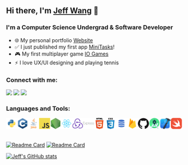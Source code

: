 ## Hi there, I'm [Jeff Wang][website] 👋 

### I'm a Computer Science Undergrad & Software Developer

- 🌐 My personal portfolio [Website](https://github.com/jeffwang4321/react-portfolio)
- ✅ I just published my first app [MiniTasks](https://github.com/jeffwang4321/minitasks)!
- 🎮 My first multiplayer game [IO Games](https://github.com/jeffwang4321/IO-Games)
- ⚡ I love UX/UI designing and playing tennis
<!-- - 🥅 2022 Goal: Contribute more to open source projects -->

### Connect with me:
[<img src="https://img.shields.io/badge/website-000000?style=for-the-badge&logo=Joplin&logoColor=white" />][website] 
[<img src="https://img.shields.io/badge/LinkedIn-0077B5?style=for-the-badge&logo=linkedin&logoColor=white" />][linkedin]
[<img src="https://img.shields.io/badge/Gmail-D14836?style=for-the-badge&logo=gmail&logoColor=white" />][email]

### Languages and Tools:
<!--  -->
<!-- programming languages -->
<img align="left" alt="python" width="30px" src="https://raw.githubusercontent.com/github/explore/80688e429a7d4ef2fca1e82350fe8e3517d3494d/topics/python/python.png" />
<!-- <img align="left" alt="numpy" width="30px" src="https://raw.githubusercontent.com/github/explore/d530d6a3a171a53f7b8eb4e9e005136e7ebd898f/topics/numpy/numpy.png" /> -->
<!-- <img align="left" alt="c" width="30px" src="https://raw.githubusercontent.com/github/explore/f3e22f0dca2be955676bc70d6214b95b13354ee8/topics/c/c.png" /> -->
<img align="left" alt="cpp" width="30px" src="https://raw.githubusercontent.com/github/explore/180320cffc25f4ed1bbdfd33d4db3a66eeeeb358/topics/cpp/cpp.png" />
<img align="left" alt="java" width="30px" src="https://raw.githubusercontent.com/github/explore/80688e429a7d4ef2fca1e82350fe8e3517d3494d/topics/java/java.png" />
<img align="left" alt="JavaScript" width="30px" src="https://raw.githubusercontent.com/github/explore/80688e429a7d4ef2fca1e82350fe8e3517d3494d/topics/javascript/javascript.png" />
<!--  -->
<!-- Web Dev -->
<img align="left" alt="Node.js" width="30px" src="https://raw.githubusercontent.com/github/explore/80688e429a7d4ef2fca1e82350fe8e3517d3494d/topics/nodejs/nodejs.png" />
<img align="left" alt="React" width="30px" src="https://raw.githubusercontent.com/github/explore/80688e429a7d4ef2fca1e82350fe8e3517d3494d/topics/react/react.png" />
<img align="left" alt="redux" width="30px" src="https://raw.githubusercontent.com/github/explore/80688e429a7d4ef2fca1e82350fe8e3517d3494d/topics/redux/redux.png" />
<img align="left" alt="express" width="30px" src="https://raw.githubusercontent.com/github/explore/80688e429a7d4ef2fca1e82350fe8e3517d3494d/topics/express/express.png" />
<!-- <img align="left" alt="socket" width="30px" src="https://raw.githubusercontent.com/github/explore/3b2a1369c4274c39f100275756e61c981a41b5e4/topics/socket-io/socket-io.png" /> -->
<img align="left" alt="HTML5" width="30px" src="https://raw.githubusercontent.com/github/explore/80688e429a7d4ef2fca1e82350fe8e3517d3494d/topics/html/html.png" />
<img align="left" alt="CSS3" width="30px" src="https://raw.githubusercontent.com/github/explore/80688e429a7d4ef2fca1e82350fe8e3517d3494d/topics/css/css.png" />
<!-- <img align="left" alt="Sass" width="30px" src="https://raw.githubusercontent.com/github/explore/80688e429a7d4ef2fca1e82350fe8e3517d3494d/topics/sass/sass.png" /> -->
<!-- <img align="left" alt="bootstrap" width="30px" src="https://raw.githubusercontent.com/github/explore/80688e429a7d4ef2fca1e82350fe8e3517d3494d/topics/bootstrap/bootstrap.png" /> -->
<!--  -->
<!-- databases -->
<img align="left" alt="SQL" width="30px" src="https://raw.githubusercontent.com/github/explore/80688e429a7d4ef2fca1e82350fe8e3517d3494d/topics/sql/sql.png" />
<!-- <img align="left" alt="sql-server" width="30px" src="https://raw.githubusercontent.com/github/explore/96943574ba0c0340ba6ea1e6f768e9abe43e34e1/topics/sql-server/sql-server.png" /> -->
<!-- <img align="left" alt="sqlite" width="30px" src="https://raw.githubusercontent.com/github/explore/2d218e3aa252dc90eef269b34eeec1fbd15dc07e/topics/sqlite/sqlite.png" /> -->
<img align="left" alt="firebase" width="30px" src="https://raw.githubusercontent.com/github/explore/80688e429a7d4ef2fca1e82350fe8e3517d3494d/topics/firebase/firebase.png" />
<!-- <img align="left" alt="Git" width="30px" src="https://raw.githubusercontent.com/github/explore/80688e429a7d4ef2fca1e82350fe8e3517d3494d/topics/git/git.png" /> -->
<img align="left" alt="GitHub" width="30px" src="https://raw.githubusercontent.com/github/explore/78df643247d429f6cc873026c0622819ad797942/topics/github/github.png" />
<!--  -->
<!-- IDEs & Mobile dev -->
<!-- <img align="left" alt="Visual Studio Code" width="30px" src="https://raw.githubusercontent.com/github/explore/80688e429a7d4ef2fca1e82350fe8e3517d3494d/topics/visual-studio-code/visual-studio-code.png" /> -->
<img align="left" alt="andriod-studio" width="30px" src="https://raw.githubusercontent.com/github/explore/44926f43f6a0d183b5965bebd1e77069ab00c26a/topics/android-studio/android-studio.png" />
<!-- <img align="left" alt="andriod" width="30px" src="https://raw.githubusercontent.com/github/explore/80688e429a7d4ef2fca1e82350fe8e3517d3494d/topics/android/android.png" /> -->
<img align="left" alt="xcode" width="30px" src="https://raw.githubusercontent.com/github/explore/530398b5c9b0fd57127e2564bd664575f02f52e4/topics/xcode/xcode.png" />
<img align="left" alt="swift" width="30px" src="https://raw.githubusercontent.com/github/explore/80688e429a7d4ef2fca1e82350fe8e3517d3494d/topics/swift/swift.png" />
<!--  -->
<!-- other -->
<!-- <img align="left" alt="matlab" width="30px" src="https://raw.githubusercontent.com/github/explore/80688e429a7d4ef2fca1e82350fe8e3517d3494d/topics/matlab/matlab.png" /> -->
<!-- <img align="left" alt="jupyter" width="30px" src="https://raw.githubusercontent.com/github/explore/80688e429a7d4ef2fca1e82350fe8e3517d3494d/topics/jupyter-notebook/jupyter-notebook.png" /> -->
<!-- <img align="left" alt="Terminal" width="30px" src="https://raw.githubusercontent.com/github/explore/80688e429a7d4ef2fca1e82350fe8e3517d3494d/topics/terminal/terminal.png" /> -->
<!-- <img align="left" alt="linux" width="30px" src="https://raw.githubusercontent.com/github/explore/80688e429a7d4ef2fca1e82350fe8e3517d3494d/topics/linux/linux.png" /> -->
<!-- other programming languages -->
<!-- <img align="left" alt="r" width="30px" src="https://raw.githubusercontent.com/github/explore/80688e429a7d4ef2fca1e82350fe8e3517d3494d/topics/r/r.png" /> -->
<!-- <img align="left" alt="haskell" width="30px" src="https://raw.githubusercontent.com/github/explore/80688e429a7d4ef2fca1e82350fe8e3517d3494d/topics/haskell/haskell.png" /> -->
<!-- <img align="left" alt="assembly" width="30px" src="https://raw.githubusercontent.com/github/explore/e495457f5ff28c343f9e422f8e3cf80fd3e80890/topics/assembly/assembly.png" /> -->
<!-- test -->
<br />
<br />
<br />

[![Readme Card](https://github-readme-stats.vercel.app/api/pin/?username=jeffwang4321&repo=react-portfolio)](https://github.com/jeffwang4321/react-portfolio)
[![Readme Card](https://github-readme-stats.vercel.app/api/pin/?username=jeffwang4321&repo=minitasks)](https://github.com/jeffwang4321/minitasks)

[![Jeff's GitHub stats](https://github-readme-stats.vercel.app/api?username=jeffwang4321&show_icons=true&theme=dracula)](https://github.com/anuraghazra/github-readme-stats)

[website]: https://jeffwang.netlify.app/
[github]: https://github.com/jeffwang4321
[email]: mailto:jeffwang4321@gmail.com
[linkedin]: https://www.linkedin.com/in/jw4321/
